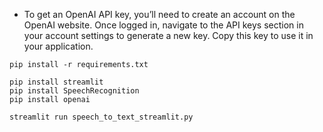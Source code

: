 
* To get an OpenAI API key, you’ll need to create an account on the OpenAI website. Once logged in, navigate to the API keys section in your account settings to generate a new key. Copy this key to use it in your application.

```
pip install -r requirements.txt
```

```
pip install streamlit
pip install SpeechRecognition
pip install openai
```

```
streamlit run speech_to_text_streamlit.py
```

